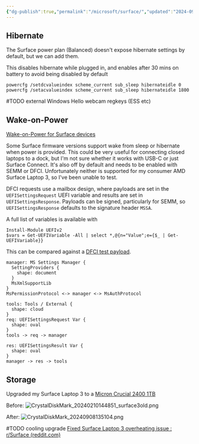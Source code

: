 ```yaml
---
{"dg-publish":true,"permalink":"/microsoft/surface/","updated":"2024-09-11T23:02:45.854+10:00"}
---
```


## Hibernate

The Surface power plan (Balanced) doesn't expose hibernate settings by default, but we can add them.

This disables hibernate while plugged in, and enables after 30 mins on battery to avoid being disabled by default
```
powercfg /setdcvalueindex scheme_current sub_sleep hibernateidle 0
powercfg /setacvalueindex scheme_current sub_sleep hibernateidle 1800
```

#TODO external Windows Hello webcam regkeys (ESS etc)
## Wake-on-Power
[Wake-on-Power for Surface devices](https://learn.microsoft.com/en-us/surface/wake-on-power-for-surface)

Some Surface firmware versions support wake from sleep or hibernate when power is provided. This could be very useful for connecting closed laptops to a dock, but I'm not sure whether it works with USB-C or just Surface Connect. It's also off by default and needs to be enabled with SEMM or DFCI. Unfortunately neither is supported for my consumer AMD Surface Laptop 3, so I've been unable to test.

DFCI requests use a mailbox design, where payloads are set in the `UEFISettingsRequest` UEFI variable and results are set in `UEFISettingsResponse`. Payloads can be signed, particularly for SEMM, so `UEFISettingsResponse` defaults to the signature header `MSSA`.

A full list of variables is available with
```
Install-Module UEFIv2
$vars = Get-UEFIVariable -All | select *,@{n="Value";e={$_ | Get-UEFIVariable}}
```

This can be compared against a [DFCI test payload](https://github.com/microsoft/mu_feature_dfci/blob/main/DfciPkg/UnitTests/DfciTests/TestCases/DFCI_AllSettings/Restore.xml).

```d2
manager: MS Settings Manager {
  SettingProviders {
	shape: document
  }
  MsXmlSupportLib
}
MsPermissionProtocol <-> manager <-> MsAuthProtocol

tools: Tools / External {
  shape: cloud
}
req: UEFISettingsRequest Var {
  shape: oval
}
tools -> req -> manager

res: UEFISettingsResult Var {
  shape: oval
}
manager -> res -> tools
```

## Storage
Upgraded my Surface Laptop 3 to a [Micron Crucial 2400 1TB](https://www.amazon.com.au/gp/product/B0BWHDVR5R/)

Before:
![CrystalDiskMark_20240210144851_surface3old.png](/img/user/Uploads/CrystalDiskMark_20240210144851_surface3old.png)

After:
![CrystalDiskMark_20240908135104.png](/img/user/Uploads/CrystalDiskMark_20240908135104.png)

#TODO cooling upgrade [Fixed Surface Laptop 3 overheating issue : r/Surface (reddit.com)](https://www.reddit.com/r/Surface/comments/pq2bbk/fixed_surface_laptop_3_overheating_issue/)
